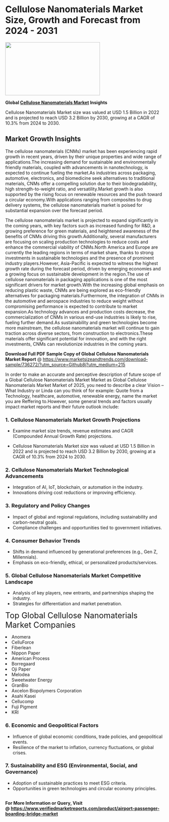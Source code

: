 <H1>Cellulose Nanomaterials Market Size, Growth and Forecast from 2024 - 2031</H1><img class="aligncenter size-medium wp-image-584254" src="https://thirdeyenews.in/wp-content/uploads/2024/09/Global-Market-Research-300x168.jpeg" alt="" width="300" height="168" /><p><strong>Global&nbsp;<a href="https://www.marketsizeandtrends.com/download-sample/736272/?utm_source=Github8j?utm_medium=215">Cellulose Nanomaterials Market</a> Insights</strong></p><p>Cellulose Nanomaterials Market size was valued at USD 1.5 Billion in 2022 and is projected to reach USD 3.2 Billion by 2030, growing at a CAGR of 10.3% from 2024 to 2030.</p><p><h2>Market Growth Insights</h2> <p>The cellulose nanomaterials (CNMs) market has been experiencing rapid growth in recent years, driven by their unique properties and wide range of applications.The increasing demand for sustainable and environmentally friendly materials, coupled with advancements in nanotechnology, is expected to continue fueling the market.As industries across packaging, automotive, electronics, and biomedicine seek alternatives to traditional materials, CNMs offer a compelling solution due to their biodegradability, high strength-to-weight ratio, and versatility.Market growth is also supported by the rising focus on renewable resources and the push toward a circular economy.With applications ranging from composites to drug delivery systems, the cellulose nanomaterials market is poised for substantial expansion over the forecast period.</p> <p>The cellulose nanomaterials market is projected to expand significantly in the coming years, with key factors such as increased funding for R&D, a growing preference for green materials, and heightened awareness of the benefits of CNMs driving this growth.Additionally, several manufacturers are focusing on scaling production technologies to reduce costs and enhance the commercial viability of CNMs.North America and Europe are currently the leading regions in terms of market share, thanks to strong investments in sustainable technologies and the presence of prominent industry players.However, Asia-Pacific is expected to witness the highest growth rate during the forecast period, driven by emerging economies and a growing focus on sustainable development in the region.The use of cellulose nanomaterials in packaging applications is one of the most significant drivers for market growth.With the increasing global emphasis on reducing plastic waste, CNMs are being explored as eco-friendly alternatives for packaging materials.Furthermore, the integration of CNMs in the automotive and aerospace industries to reduce weight without compromising performance is expected to contribute to market expansion.As technology advances and production costs decrease, the commercialization of CNMs in various end-use industries is likely to rise, fueling further demand.As sustainability and green technologies become more mainstream, the cellulose nanomaterials market will continue to gain traction across diverse sectors, from construction to electronics.These materials offer significant potential for innovation, and with the right investments, CNMs can revolutionize industries in the coming years.<p><span class=""><strong>Download Full PDF Sample Copy of Global Cellulose Nanomaterials Market Report</strong> @ <a href="https://www.marketsizeandtrends.com/download-sample/736272/?utm_source=Github8j?utm_medium=215" target="_blank">https://www.marketsizeandtrends.com/download-sample/736272/?utm_source=Github8j?utm_medium=215</a></span></p><p>In order to make an accurate and perceptive description of future scope of a Global&nbsp;Cellulose Nanomaterials Market Market as Global&nbsp;Cellulose Nanomaterials Market Market of 2025, you need to describe a clear Vision &ndash; What Industry or Linda can you think of for example: Quote from a Technology, healthcare, automotive, renewable energy, name the market you are Reffering to.However, some general trends and factors usually impact market reports and their future outlook include:</p><h3>1.&nbsp;<strong>Cellulose Nanomaterials Market Growth Projections</strong></h3><ul><li>Examine market size trends, revenue estimates and CAGR (Compounded Annual Growth Rate) projections.</li><li><p>Cellulose Nanomaterials Market size was valued at USD 1.5 Billion in 2022 and is projected to reach USD 3.2 Billion by 2030, growing at a CAGR of 10.3% from 2024 to 2030.</p></li></ul><h3>2.&nbsp;<strong>Cellulose Nanomaterials Market Technological Advancements</strong></h3><ul><li>Integration of AI, IoT, blockchain, or automation in the industry.</li><li>Innovations driving cost reductions or improving efficiency.</li></ul><h3>3.&nbsp;<strong>Regulatory and Policy Changes</strong></h3><ul><li>Impact of global and regional regulations, including sustainability and carbon-neutral goals.</li><li>Compliance challenges and opportunities tied to government initiatives.</li></ul><h3>4.&nbsp;<strong>Consumer Behavior Trends</strong></h3><ul><li>Shifts in demand influenced by generational preferences (e.g., Gen Z, Millennials).</li><li>Emphasis on eco-friendly, ethical, or personalized products/services.</li></ul><h3>5.&nbsp;<strong>Global Cellulose Nanomaterials Market Competitive Landscape</strong></h3><ul><li>Analysis of key players, new entrants, and partnerships shaping the industry.</li><li>Strategies for differentiation and market penetration.</li></ul><p data-pm-slice="1 1 []"><span style="color: inherit; font-family: inherit; font-size: 25px;">Top Global Cellulose Nanomaterials Market Companies</span></p><div class="" data-test-id=""><p><li>Anomera</li><li> CelluForce</li><li> Fiberlean</li><li> Nippon Paper</li><li> American Process</li><li> Borregaard</li><li> Oji Paper</li><li> Melodea</li><li> Sweetwater Energy</li><li> GranBio</li><li> Axcelon Biopolymers Corporation</li><li> Asahi Kasei</li><li> Cellucomp</li><li> Fuji Pigment</li><li> KRI</li></p></div><h3>6.&nbsp;<strong>Economic and Geopolitical Factors</strong></h3><ul><li>Influence of global economic conditions, trade policies, and geopolitical events.</li><li>Resilience of the market to inflation, currency fluctuations, or global crises.</li></ul><h3>7.&nbsp;<strong>Sustainability and ESG (Environmental, Social, and Governance)</strong></h3><ul><li>Adoption of sustainable practices to meet ESG criteria.</li><li>Opportunities in green technologies and circular economy principles.</li></ul><h2><strong style="font-size: 14px;">For More Information or Query, Visit @&nbsp;</strong><a style="background-color: #ffffff; font-size: 14px;" href="https://www.marketsizeandtrends.com/report/cellulose-nanomaterials-market/" target="_blank">https://www.verifiedmarketreports.com/product/airport-passenger-boarding-bridge-market</a></h2>